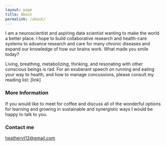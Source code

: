 ```yaml
---
layout: page
title: About
permalink: /about/
---
```


I am a neuroscientist and aspiring data scientist wanting to make the world a better place. 
I hope to build collaborative research and health-care systems to advance research and care for many chronic diseases and expand our knowledge of how our brains work.
What made you smile today?

Living, breathing, metabolizing, thinking, and resonating with other conscious beings is rad.
For an exuberant speech on running and eating your way to health, and how to manage concussions, please consult my reading list: [link]


### More Information
If you would like to meet for coffee and discuss all of the wonderful options for learning and growing in sustainable and synergistic ways I would be happy to talk to you.

### Contact me

[heathervt12@gmail.com](mailto:heathervt12@gmail.com)
